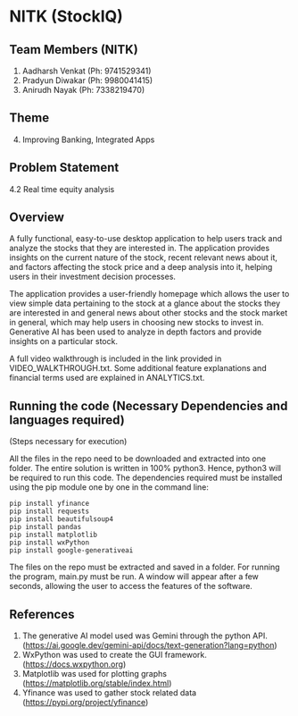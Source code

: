 # NITK (StockIQ)

## Team Members (NITK)
1. Aadharsh Venkat (Ph: 9741529341)
2. Pradyun Diwakar (Ph: 9980041415)
3. Anirudh Nayak (Ph: 7338219470)

## Theme
4. Improving Banking, Integrated Apps

## Problem Statement
4.2 Real time equity analysis

## Overview
A fully functional, easy-to-use desktop application to help users track and analyze the stocks that they are interested in. The application provides insights on the current nature of the stock, recent relevant news about it, and factors affecting the stock price and a deep analysis into it, helping users in their investment decision processes.

The application provides a user-friendly homepage which allows the user to view simple data pertaining to the stock at a glance about the stocks they are interested in and general news about other stocks and the stock market in general, which may help users in choosing new stocks to invest in. Generative AI has been used to analyze in depth factors and provide insights on a particular stock.

A full video walkthrough is included in the link provided in VIDEO_WALKTHROUGH.txt.
Some additional feature explanations and financial terms used are explained in ANALYTICS.txt.

## Running the code (Necessary Dependencies and languages required)
(Steps necessary for execution)

All the files in the repo need to be downloaded and extracted into one folder. The entire solution is written in 100% python3. Hence, python3 will be required to run this code. The dependencies required must be installed using the pip module one by one in the command line:
```
pip install yfinance
pip install requests
pip install beautifulsoup4
pip install pandas
pip install matplotlib
pip install wxPython
pip install google-generativeai
```
The files on the repo must be extracted and saved in a folder.
For running the program, main.py must be run.
A window will appear after a few seconds, allowing the user to access the features of the software.

## References

1. The generative AI model used was Gemini through the python API. (https://ai.google.dev/gemini-api/docs/text-generation?lang=python)
2. WxPython was used to create the GUI framework. (https://docs.wxpython.org)
3. Matplotlib was used for plotting graphs (https://matplotlib.org/stable/index.html)
4. Yfinance was used to gather stock related data (https://pypi.org/project/yfinance)
